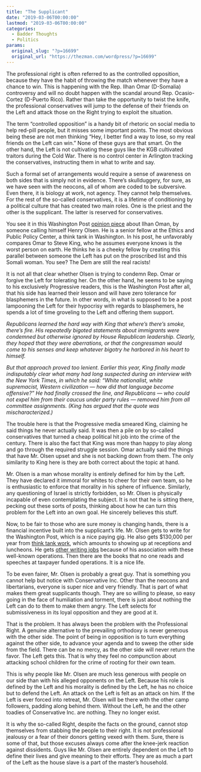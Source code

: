 ```yaml
---
title: "The Supplicant"
date: "2019-03-06T00:00:00"
lastmod: "2019-03-06T00:00:00"
categories:
  - Badder Thoughts
  - Politics
params:
  original_slug: "?p=16699"
  original_url: "https://thezman.com/wordpress/?p=16699"
---
```


The professional right is often referred to as the controlled
opposition, because they have the habit of throwing the match whenever
they have a chance to win. This is happening with the Rep. Ilhan Omar
(D-Somalia) controversy and will no doubt happen with the scandal around
Rep. Ocasio-Cortez (D-Puerto Rico). Rather than take the opportunity to
twist the knife, the professional conservatives will jump to the defense
of their friends on the Left and attack those on the Right trying to
exploit the situation.

The term “controlled opposition” is a handy bit of rhetoric on social
media to help red-pill people, but it misses some important points. The
most obvious being these are not men thinking “Hey, I better find a way
to lose, so my real friends on the Left can win.” None of these guys are
that smart. On the other hand, the Left is not cultivating these guys
like the KGB cultivated traitors during the Cold War. There is no
control center in Arlington tracking the conservatives, instructing them
in what to write and say.

Such a formal set of arrangements would require a sense of awareness on
both sides that is simply not in evidence. There’s skullduggery, for
sure, as we have seen with the neocons, all of whom are coded to be
subversive. Even there, it is biology at work, not agency. They cannot
help themselves. For the rest of the so-called conservatives, it is a
lifetime of conditioning by a political culture that has created two
main roles. One is the priest and the other is the supplicant. The
latter is reserved for conservatives.

You see it in this Washington Post [opinion
piece](https://www.washingtonpost.com/opinions/2019/03/04/ilhan-omar-is-steve-king-left/)
about Ilhan Oman, by someone calling himself Henry Olsen. He is a senior
fellow at the Ethics and Public Policy Center, a think tank in
Washington. In his post, he unfavorably compares Omar to Steve King, who
he assumes everyone knows is the worst person on earth. He thinks he is
a cheeky fellow by creating this parallel between someone the Left has
put on the proscribed list and this Somali woman. You see? The Dem are
still the real racists!

It is not all that clear whether Olsen is trying to condemn Rep. Omar or
forgive the Left for tolerating her. On the other hand, he seems to be
saying to his exclusively Progressive readers, this is the Washington
Post after all, that his side has learned their lesson and will have
zero tolerance for blasphemers in the future. In other words, in what is
supposed to be a post lampooning the Left for their hypocrisy with
regards to blasphemers, he spends a lot of time groveling to the Left
and offering them support.

*Republicans learned the hard way with King that where’s there’s smoke,
there’s fire. His repeatedly bigoted statements about immigrants were
condemned but otherwise ignored by House Republican leadership. Clearly,
they hoped that they were aberrations, or that the congressman would
come to his senses and keep whatever bigotry he harbored in his heart to
himself.*

*But that approach proved too lenient. Earlier this year, King finally
made indisputably clear what many had long suspected during an interview
with the New York Times, in which he said: “White nationalist, white
supremacist, Western civilization — how did that language become
offensive?” He had finally crossed the line, and Republicans — who could
not expel him from their caucus under party rules — removed him from all
committee assignments. (King has argued that the quote was
mischaracterized.)*

The trouble here is that the Progressive media smeared King, claiming he
said things he never actually said. It was then a pile on by so-called
conservatives that turned a cheap political hit job into the crime of
the century. There is also the fact that King was more than happy to
play along and go through the required struggle session. Omar actually
said the things that have Mr. Olsen upset and she is not backing down
from them. The only similarity to King here is they are both correct
about the topic at hand.

Mr. Olsen is a man whose morality is entirely defined for him by the
Left. They have declared it immoral for whites to cheer for their own
team, so he is enthusiastic to enforce that morality in his sphere of
influence. Similarly, any questioning of Israel is strictly forbidden,
so Mr. Olsen is physically incapable of even contemplating the subject.
It is not that he is sitting there, pecking out these sorts of posts,
thinking about how he can turn this problem for the Left into an own
goal. He sincerely believes this stuff.

Now, to be fair to those who are sure money is changing hands, there is
a financial incentive built into the supplicant’s life. Mr. Olsen gets
to write for the Washington Post, which is a nice paying gig. He also
gets $130,000 per year from [think tank
work](https://projects.propublica.org/nonprofits/organizations/521162185/201733069349300318/IRS990),
which amounts to showing up at receptions and luncheons. He gets [other
writing jobs](https://amgreatness.com/author/henry-olsen/) because of
his association with these well-known operations. Then there are the
books that no one reads and speeches at taxpayer funded operations. It
is a nice life.

To be even fairer, Mr. Olsen is probably a great guy. That is something
you cannot help but notice with Conservative Inc. Other than the neocons
and libertarians, everyone is super nice and very friendly. That is part
of what makes them great supplicants though. They are so willing to
please, so easy going in the face of humiliation and torment, there is
just about nothing the Left can do to them to make them angry. The Left
selects for submissiveness in its loyal opposition and they are good at
it.

That is the problem. It has always been the problem with the
Professional Right. A genuine alternative to the prevailing orthodoxy is
never generous with the other side. The point of being in opposition is
to turn everything against the other side, to advance your agenda and to
sweep the other side from the field. There can be no mercy, as the other
side will never return the favor. The Left gets this. That is why they
feel no compunction about attacking school children for the crime of
rooting for their own team.

This is why people like Mr. Olsen are much less generous with people on
our side than with his alleged opponents on the Left. Because his role
is defined by the Left and his morality is defined by the Left, he has
no choice but to defend the Left. An attack on the Left is felt as an
attack on him. If the Left is ever forced into retreat, Mr. Olsen will
be there with the other camp followers, padding along behind them.
Without the Left, he and the other toadies of Conservative Inc. are
nothing. They no longer exist.

It is why the so-called Right, despite the facts on the ground, cannot
stop themselves from stabbing the people to their right. It is not
professional jealousy or a fear of their donors getting vexed with them.
Sure, there is some of that, but those excuses always come after the
knee-jerk reaction against dissidents. Guys like Mr. Olsen are entirely
dependent on the Left to define their lives and give meaning to their
efforts. They are as much a part of the Left as the house slave is a
part of the master’s household.
